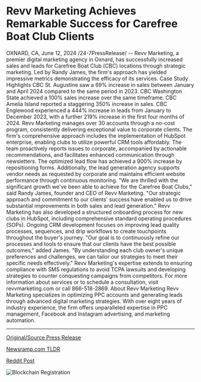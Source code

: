 # Revv Marketing Achieves Remarkable Success for Carefree Boat Club Clients

OXNARD, CA, June 12, 2024 /24-7PressRelease/ -- Revv Marketing, a premier digital marketing agency in Oxnard, has successfully increased sales and leads for Carefree Boat Club (CBC) locations through strategic marketing. Led by Randy James, the firm's approach has yielded impressive metrics demonstrating the efficacy of its services.  Case Study Highlights CBC St. Augustine saw a 69% increase in sales between January and April 2024 compared to the same period in 2023. CBC Washington State achieved a 100% sales increase over the same timeframe. CBC Amelia Island reported a staggering 350% increase in sales. CBC Englewood experienced a 444% increase in leads from January to December 2023, with a further 219% increase in the first four months of 2024.  Revv Marketing manages over 30 accounts through a no-cost program, consistently delivering exceptional value to corporate clients. The firm's comprehensive approach includes the implementation of HubSpot enterprise, enabling clubs to utilize powerful CRM tools affordably.   The team proactively reports issues to corporate, accompanied by actionable recommendations, and facilitates enhanced communication through newsletters. The optimized lead flow has achieved a 900% increase by repositioning forms. Additionally, the lead generation agency supports vendor needs as requested by corporate and maintains efficient website performance through continuous monitoring.  "We are thrilled with the significant growth we've been able to achieve for the Carefree Boat Clubs," said Randy James, founder and CEO of Revv Marketing. "Our strategic approach and commitment to our clients' success have enabled us to drive substantial improvements in both sales and lead generation."  Revv Marketing has also developed a structured onboarding process for new clubs in HubSpot, including comprehensive standard operating procedures (SOPs). Ongoing CRM development focuses on improving lead quality processes, sequences, and drip workflows to create touchpoints throughout the buyer's journey.  "Our goal is to continuously refine our processes and tools to ensure that our clients have the best possible outcomes," added James. "By understanding each club owner's unique preferences and challenges, we can tailor our strategies to meet their specific needs effectively." Revv Marketing's expertise extends to ensuring compliance with SMS regulations to avoid TCPA lawsuits and developing strategies to counter conquesting campaigns from competitors.  For more information about services or to schedule a consultation, visit revvmarketing.com or call 866-518-2869.  About Revv Marketing Revv Marketing specializes in optimizing PPC accounts and generating leads through advanced digital marketing strategies. With over eight years of industry experience, the firm offers unparalleled expertise in PPC management, Facebook and Instagram advertising, and marketing automation. 

---

[Original/Source Press Release](https://www.24-7pressrelease.com/press-release/511651/revv-marketing-achieves-remarkable-success-for-carefree-boat-club-clients)
                    

[Newsramp.com TLDR](None) 



[Reddit Post](https://www.reddit.com/r/Business_NewsRamp/comments/1de0v78/revv_marketing_drives_impressive_sales_and_lead/) 



![Blockchain Registration](https://cdn.newsramp.app/24-7PressRelease/qrcode/246/12/zealSBSN.webp)